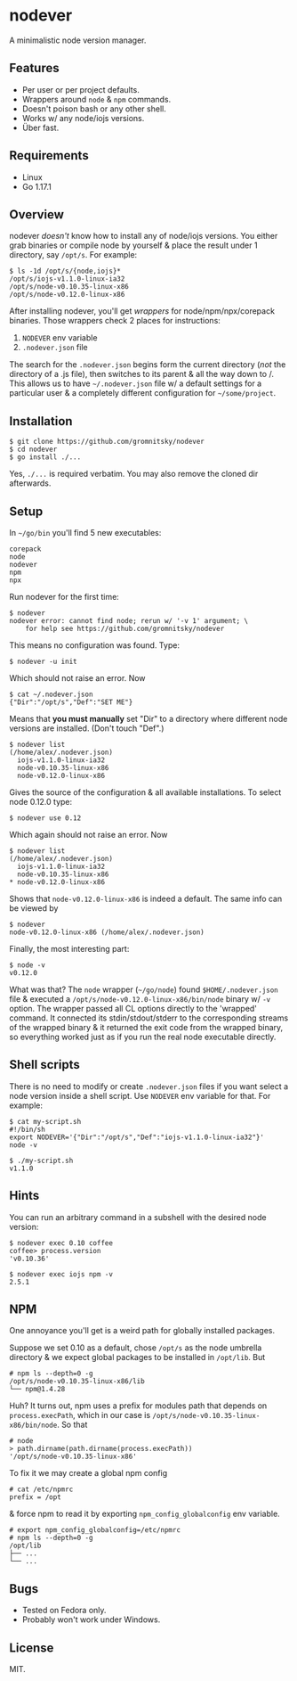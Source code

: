 # nodever

A minimalistic node version manager.

## Features

* Per user or per project defaults.
* Wrappers around `node` & `npm` commands.
* Doesn't poison bash or any other shell.
* Works w/ any node/iojs versions.
* Über fast.

## Requirements

* Linux
* Go 1.17.1

## Overview

nodever _doesn't_ know how to install any of node/iojs versions. You
either grab binaries or compile node by yourself & place the result
under 1 directory, say `/opt/s`. For example:

	$ ls -1d /opt/s/{node,iojs}*
	/opt/s/iojs-v1.1.0-linux-ia32
	/opt/s/node-v0.10.35-linux-x86
	/opt/s/node-v0.12.0-linux-x86

After installing nodever, you'll get _wrappers_ for node/npm/npx/corepack
binaries. Those wrappers check 2 places for instructions:

1. `NODEVER` env variable
2. `.nodever.json` file

The search for the `.nodever.json` begins form the current directory
(_not_ the directory of a .js file), then switches to its parent & all
the way down to /. This allows us to have `~/.nodever.json` file w/ a
default settings for a particular user & a completely different
configuration for `~/some/project`.

## Installation

~~~
$ git clone https://github.com/gromnitsky/nodever
$ cd nodever
$ go install ./...
~~~

Yes, `./...` is required verbatim. You may also remove the cloned dir
afterwards.

## Setup

In `~/go/bin` you'll find 5 new executables:

~~~
corepack
node
nodever
npm
npx
~~~

Run nodever for the first time:

	$ nodever
	nodever error: cannot find node; rerun w/ '-v 1' argument; \
		for help see https://github.com/gromnitsky/nodever

This means no configuration was found. Type:

	$ nodever -u init

Which should not raise an error. Now

	$ cat ~/.nodever.json
	{"Dir":"/opt/s","Def":"SET ME"}

Means that **you must manually** set "Dir" to a directory where
different node versions are installed. (Don't touch "Def".)

	$ nodever list
	(/home/alex/.nodever.json)
	  iojs-v1.1.0-linux-ia32
	  node-v0.10.35-linux-x86
	  node-v0.12.0-linux-x86

Gives the source of the configuration & all available installations. To
select node 0.12.0 type:

	$ nodever use 0.12

Which again should not raise an error. Now

	$ nodever list
	(/home/alex/.nodever.json)
	  iojs-v1.1.0-linux-ia32
	  node-v0.10.35-linux-x86
	* node-v0.12.0-linux-x86

Shows that `node-v0.12.0-linux-x86` is indeed a default. The same info
can be viewed by

	$ nodever
	node-v0.12.0-linux-x86 (/home/alex/.nodever.json)

Finally, the most interesting part:

	$ node -v
	v0.12.0

What was that? The `node` wrapper (`~/go/node`) found
`$HOME/.nodever.json` file & executed a
`/opt/s/node-v0.12.0-linux-x86/bin/node` binary w/ `-v` option. The
wrapper passed all CL options directly to the 'wrapped' command. It
connected its stdin/stdout/stderr to the corresponding streams of the
wrapped binary & it returned the exit code from the wrapped binary, so
everything worked just as if you run the real node executable
directly.

## Shell scripts

There is no need to modify or create `.nodever.json` files if you want
select a node version inside a shell script. Use `NODEVER` env variable
for that. For example:

	$ cat my-script.sh
	#!/bin/sh
	export NODEVER='{"Dir":"/opt/s","Def":"iojs-v1.1.0-linux-ia32"}'
	node -v

	$ ./my-script.sh
	v1.1.0

## Hints

You can run an arbitrary command in a subshell with the desired node
version:

	$ nodever exec 0.10 coffee
	coffee> process.version
	'v0.10.36'

	$ nodever exec iojs npm -v
	2.5.1

## NPM

One annoyance you'll get is a weird path for globally installed
packages.

Suppose we set 0.10 as a default, chose `/opt/s` as the node umbrella
directory & we expect global packages to be installed in `/opt/lib`. But

	# npm ls --depth=0 -g
	/opt/s/node-v0.10.35-linux-x86/lib
	└── npm@1.4.28

Huh? It turns out, npm uses a prefix for modules path that depends on
`process.execPath`, which in our case is
`/opt/s/node-v0.10.35-linux-x86/bin/node`. So that

	# node
	> path.dirname(path.dirname(process.execPath))
	'/opt/s/node-v0.10.35-linux-x86'

To fix it we may create a global npm config

	# cat /etc/npmrc
	prefix = /opt

& force npm to read it by exporting `npm_config_globalconfig` env
variable.

	# export npm_config_globalconfig=/etc/npmrc
	# npm ls --depth=0 -g
	/opt/lib
	├── ...
	└── ...

## Bugs

* Tested on Fedora only.
* Probably won't work under Windows.

## License

MIT.
